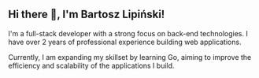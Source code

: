## Hi there 👋, I'm Bartosz Lipiński!

I'm a full-stack developer with a strong focus on back-end technologies. I have over 2 years of professional experience building web applications.

Currently, I am expanding my skillset by learning Go, aiming to improve the efficiency and scalability of the applications I build.
